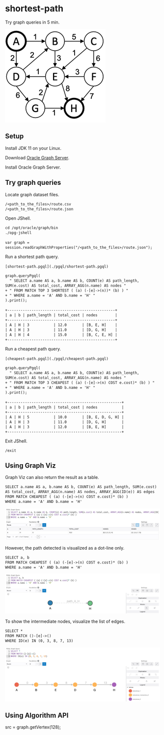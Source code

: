 # shortest-path

Try graph queries in 5 min.

![](./graph.png)

## Setup

Install JDK 11 on your Linux.

Download [Oracle Graph Server](https://www.oracle.com/database/technologies/spatialandgraph/property-graph-features/graph-server-and-client/graph-server-and-client-downloads.html).

Install Oracle Graph Server.

## Try graph queries

Locate graph dataset files.

    /<path_to_the_files>/route.csv
    /<path_to_the_files>/route.json

Open JShell.

    cd /opt/oracle/graph/bin
    ./opg-jshell

    var graph = session.readGraphWithProperties("/<path_to_the_files>/route.json");

Run a shortest path query.

`[shortest-path.pgql](./pgql/shortest-path.pgql)`

    graph.queryPgql(
      " SELECT a.name AS a, b.name AS b, COUNT(e) AS path_length, SUM(e.cost) AS total_cost, ARRAY_AGG(n.name) AS nodes "
    + " FROM MATCH TOP 3 SHORTEST ( (a) (-[e]->(n))* (b) ) "
    + " WHERE a.name = 'A' AND b.name = 'H' "
    ).print();

    +-------------------------------------------------+
    | a | b | path_length | total_cost | nodes        |
    +-------------------------------------------------+
    | A | H | 3           | 12.0       | [B, E, H]    |
    | A | H | 3           | 11.0       | [D, G, H]    |
    | A | H | 4           | 15.0       | [B, C, E, H] |
    +-------------------------------------------------+

Run a cheapest path query.

`[cheapest-path.pgql](./pgql/cheapest-path.pgql)`

    graph.queryPgql(
      " SELECT a.name AS a, b.name AS b, COUNT(e) AS path_length, SUM(e.cost) AS total_cost, ARRAY_AGG(n.name) AS nodes "
    + " FROM MATCH TOP 3 CHEAPEST ( (a) (-[e]->(n) COST e.cost)* (b) ) "
    + " WHERE a.name = 'A' AND b.name = 'H' "
    ).print();

    +----------------------------------------------------+
    | a | b | path_length | total_cost | nodes           |
    +----------------------------------------------------+
    | A | H | 5           | 10.0       | [B, E, D, G, H] |
    | A | H | 3           | 11.0       | [D, G, H]       |
    | A | H | 3           | 12.0       | [B, E, H]       |
    +----------------------------------------------------+

Exit JShell.

    /exit

## Using Graph Viz

Graph Viz can also return the result as a table.

    SELECT a.name AS a, b.name AS b, COUNT(e) AS path_length, SUM(e.cost) AS total_cost, ARRAY_AGG(n.name) AS nodes, ARRAY_AGG(ID(e)) AS edges
    FROM MATCH CHEAPEST ( (a) (-[e]->(n) COST e.cost)* (b) )
    WHERE a.name = 'A' AND b.name = 'H'

![](./img/screen01.jpg)

However, the path detected is visualized as a dot-line only.

    SELECT a, b
    FROM MATCH CHEAPEST ( (a) (-[e]->(n) COST e.cost)* (b) )
    WHERE a.name = 'A' AND b.name = 'H'

![](./img/screen02.jpg)

To show the intermediate nodes, visualize the list of edges.

    SELECT *
    FROM MATCH ()-[e]->()
    WHERE ID(e) IN (0, 3, 8, 7, 13)

![](./img/screen03.jpg)

## Using Algorithm API

src = graph.getVertex(128);


